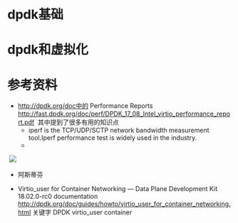 
# dpdk基础

# dpdk和虚拟化


# 参考资料

- http://dpdk.org/doc中的 Performance Reports
http://fast.dpdk.org/doc/perf/DPDK_17_08_Intel_virtio_performance_report.pdf
 其中提到了很多有用的知识点
  - iperf is the TCP/UDP/SCTP network bandwidth measurement tool.Iperf performance test is widely used in the industry.
  - 
  ![](http://p14ws25od.bkt.clouddn.com/201801011157_46.png)
- 阿斯蒂芬




- Virtio_user for Container Networking — Data Plane Development Kit 18.02.0-rc0 documentation
<http://dpdk.org/doc/guides/howto/virtio_user_for_container_networking.html>
关键字 DPDK virtio_user container


